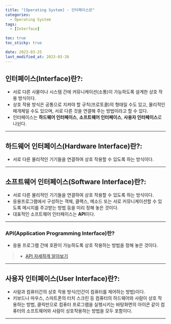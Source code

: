```yaml
---
title: "[Operating System] - 인터페이스란"
categories:
  - Operating System
tags:
  - [Interface]

toc: true
toc_sticky: true

date: 2023-03-25
last_modified_at: 2023-03-26
---
```


## 인터페이스(Interface)란?:
- 서로 다른 사물이나 시스템 간에 커뮤니케이션(소통)이 가능하도록 설계한 상호 작용 방식이다.
- 상호 작용 방식은 공통으로 지켜야 할 규칙(프로토콜)의 형태일 수도 있고, 물리적인 매개체일 수도 있으며, 서로 다른 것을 연결해 주는 방법이라고 할 수 있다.
- 인터페이스는 **하드웨어 인터페이스**, **소프트웨어 인터페이스**, **사용자 인터페이스**로 나뉜다.

* * *

## 하드웨어 인터페이스(Hardware Interface)란?:
- 서로 다른 물리적인 기기들을 연결하여 상호 작용할 수 있도록 하는 방식이다.

* * *

## 소프트웨어 인터페이스(Software Interface)란?:
- 서로 다른 물리적인 기기들을 연결하여 상호 작용할 수 있도록 하는 방식이다.
- 응용프로그램에서 구성하는 객체, 클랙스, 메소드 또는 서로 커뮤니케이션할 수 있도록 메시지를 주고받는 방법 등을 미리 정해 놓은 것이다.
- 대표적인 소프트웨어 인터페이스는 **API**이다.

* * *

### API(Application Programming Interface)란?
- 응용 프로그램 간에 호환이 가능하도록 상호 작용하는 방법을 정해 놓은 것이다.
> * [API 자세하게 알아보기](https://hwangyoonjae.github.io/api/API-API%EB%9E%80/ "API 자세하게 알아보기")

* * *

## 사용자 인터페이스(User Interface)란?:
- 사람과 컴퓨터간의 상호 작용 방식(인간이 컴퓨터를 제어하는 방법)이다.
- 키보드나 마우스, 스마트폰의 터치 스크린 등 컴퓨터의 하드웨어와 사람이 상호 작용하는 방법, 클릭만으로 컴퓨터 프로그램을 실행시키는 바탕화면의 아이콘 같이 컴퓨터의 소프트웨어와 사람이 상호작용하는 방법을 모두 포함이다.

* * *